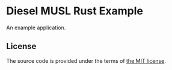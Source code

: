 # Diesel MUSL Rust Example

An example application.



## License

The source code is provided under the terms of [the MIT license][license].

[license]:http://www.opensource.org/licenses/MIT
